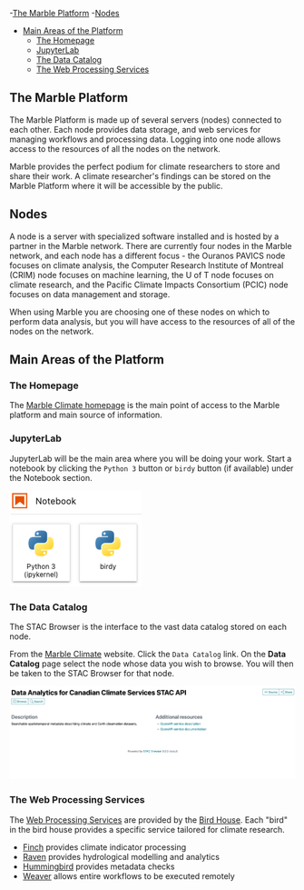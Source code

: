 -[The Marble Platform](#marble-platform)
-[Nodes](#nodes)
- [Main Areas of the Platform](#main-areas)
  - [The Homepage](#homepage)
  - [JupyterLab](#jupyterlab)
  - [The Data Catalog](#data-catalog)
  - [The Web Processing Services](#webservices)


## <a id="marble-platform"></a>The Marble Platform

The Marble Platform is made up of several servers (nodes) connected to each other. 
Each node provides data storage, and web services for managing workflows and processing data.  Logging into one node 
allows access to the resources of all the nodes on the network.   

Marble provides the perfect podium for climate researchers to store and share their work. 
A climate researcher's findings can be stored on the Marble Platform where it will be accessible by the public.

## <a id="nodes"></a>Nodes

A node is a server with specialized software installed and is hosted by a partner in the Marble network.
There are currently four nodes in the Marble network, and each node has a different focus - the Ouranos PAVICS node 
focuses on climate analysis, the Computer Research Institute of Montreal (CRIM) node focuses on machine learning, 
the U of T node focuses on climate research, and the Pacific Climate Impacts Consortium (PCIC) node focuses on data 
management and storage.

When using Marble you are choosing one of these nodes on which to perform data analysis, but you will have access to
the resources of all of the nodes on the network. 

## <a id="main-areas"></a>Main Areas of the Platform

### <a id="homepage"></a>The Homepage

The [Marble Climate homepage](https://marbleclimate.com/index.html) is the main point of access to the Marble platform 
and main source of information.

### <a id="jupyterlab"></a>JupyterLab
JupyterLab will be the main area where you will be doing your work.  Start a notebook by clicking the `Python 3` button or `birdy` button (if available) under the Notebook section. 

![Jupyter Notebook Buttons](images/getting-started/jupyter-notebook-buttons.png)

### <a id="data-catalog"></a>The Data Catalog
The STAC Browser is the interface to the vast data catalog stored on each node.  

From the [Marble Climate](https://marbleclimate.com) website. Click the `Data Catalog` link.  On the **Data Catalog** page select the node whose data you wish to browse.  You will then be taken to the STAC Browser for that node.

![STAC Browser Home](images/getting-started/stac-browser-home.png)

### <a id="webservices"></a>The Web Processing Services
The [Web Processing Services](https://marbleclimate.com/remote-processing.html) are provided by the 
[Bird House](https://github.com/bird-house).  Each "bird" in the bird house provides a specific service tailored for climate research.

- [Finch](https://pavics-sdi.readthedocs.io/projects/finch/en/latest/) provides climate indicator processing
- [Raven](https://pavics-sdi.readthedocs.io/projects/raven/en/latest/) provides hydrological modelling and analytics
- [Hummingbird](https://birdhouse-hummingbird.readthedocs.io/en/latest/index.html) provides metadata checks
- [Weaver](https://pavics-weaver.readthedocs.io/en/latest/) allows entire workflows to be executed remotely